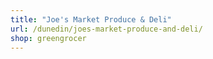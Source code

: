 ```yaml
---
title: "Joe's Market Produce & Deli"
url: /dunedin/joes-market-produce-and-deli/
shop: greengrocer
---
```

